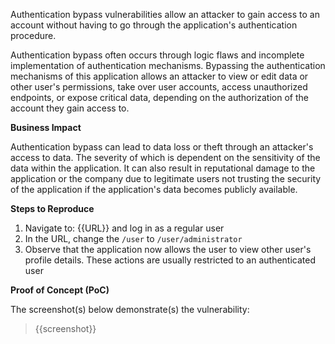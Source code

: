 Authentication bypass vulnerabilities allow an attacker to gain access to an account without having to go through the application's authentication procedure. 

Authentication bypass often occurs through logic flaws and incomplete implementation of authentication mechanisms. Bypassing the authentication mechanisms of this application allows an attacker to view or edit data or other user's permissions, take over user accounts, access unauthorized endpoints, or expose critical data, depending on the authorization of the account they gain access to.

**Business Impact**

Authentication bypass can lead to data loss or theft through an attacker's access to data. The severity of which is dependent on the sensitivity of the data within the application. It can also result in reputational damage to the application or the company due to legitimate users not trusting the security of the application if the application's data becomes publicly available.

**Steps to Reproduce**

1. Navigate to: {{URL}} and log in as a regular user
1. In the URL, change the `/user` to `/user/administrator`
1. Observe that the application now allows the user to view other user's profile details. These actions are usually restricted to an authenticated user

**Proof of Concept (PoC)**

The screenshot(s) below demonstrate(s) the vulnerability:
>
> {{screenshot}}

